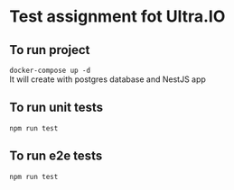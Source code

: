 # Test assignment fot Ultra.IO

## To run project

```docker-compose up -d```\
It will create with postgres database and NestJS app

## To run unit tests
```npm run test```

## To run e2e tests
```npm run test```
